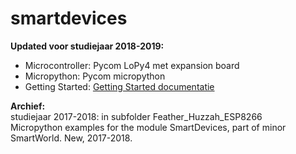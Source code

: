 # smartdevices

<b>Updated voor studiejaar 2018-2019:</b></br>
<ul>
    <li>Microcontroller: Pycom LoPy4 met expansion board</li>
    <li>Micropython: Pycom micropython</li>
    <li>Getting Started: <a href="https://docs.pycom.io/chapter/gettingstarted/">Getting Started documentatie</a></li>
</ul>

<b>Archief:</b></br>
studiejaar 2017-2018: in subfolder Feather_Huzzah_ESP8266</br>
Micropython examples for the module SmartDevices, part of minor SmartWorld. New, 2017-2018.
